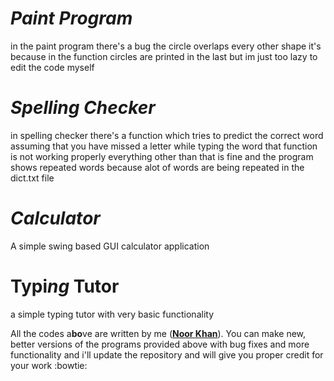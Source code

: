 # *Paint Program*
in the paint program there's a bug the circle overlaps every other shape it's because in the function circles are printed in the last but im just too lazy to edit the code myself

# *Spelling Checker*
in spelling checker there's a function which tries to predict the correct word assuming that you have missed a letter while typing the word that function is not working properly everything other than that is fine and the program shows repeated words because alot of words are being repeated in the dict.txt file

# *Calculator*
A simple swing based GUI calculator application

# Typi*ng* Tutor
a simple typing tutor with very basic functionality

All the codes a**bo**ve are written by me ([**Noor Khan**](https://www.facebook.com/Trance303 "facebook profile")). You can make new, better versions of the programs provided above with bug fixes and more functionality and i'll update the repository and will give you proper credit for your work 
:bowtie:
